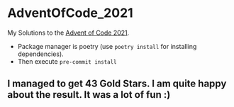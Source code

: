 # AdventOfCode_2021

My Solutions to the [Advent of Code 2021](https://adventofcode.com/2021).

- Package manager is poetry (use `poetry install` for installing dependencies).
- Then execute `pre-commit install`

## I managed to get 43 Gold Stars. I am quite happy about the result. It was a lot of fun :)

